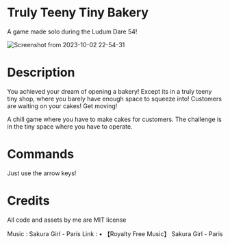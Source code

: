 # Truly Teeny Tiny Bakery

A game made solo during the Ludum Dare 54!

![Screenshot from 2023-10-02 22-54-31](https://github.com/ShadowMitia/LD54/assets/3752363/faabf9d4-1c5c-4a1c-8092-3bc8529b8c77)

# Description

You achieved your dream of opening a bakery! Except its in a truly teeny tiny shop, where you barely have enough space to squeeze into! Customers are waiting on your cakes! Get moving!

A chill game where you have to make cakes for customers. The challenge is in the tiny space where you have to operate.

# Commands

Just use the arrow keys!

# Credits

All code and assets by me are MIT license

Music : Sakura Girl - Paris
Link :    • 【Royalty Free Music】 Sakura Girl - Paris  

